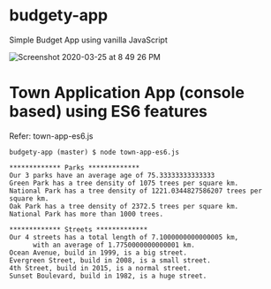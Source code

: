 # budgety-app
Simple Budget App using vanilla JavaScript

![Screenshot 2020-03-25 at 8 49 26 PM](https://user-images.githubusercontent.com/4599623/77553849-55869d00-6edb-11ea-98fe-420626edde24.png)


# Town Application App (console based) using ES6 features
Refer: town-app-es6.js

```
budgety-app (master) $ node town-app-es6.js

************* Parks *************
Our 3 parks have an average age of 75.33333333333333
Green Park has a tree density of 1075 trees per square km.
National Park has a tree density of 1221.0344827586207 trees per square km.
Oak Park has a tree density of 2372.5 trees per square km.
National Park has more than 1000 trees.

************* Streets *************
Our 4 streets has a total length of 7.1000000000000005 km,
      with an average of 1.7750000000000001 km.
Ocean Avenue, build in 1999, is a big street.
Evergreen Street, build in 2008, is a small street.
4th Street, build in 2015, is a normal street.
Sunset Boulevard, build in 1982, is a huge street.
```
